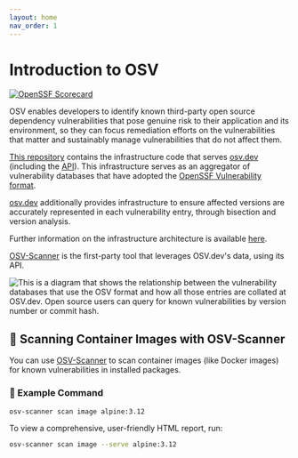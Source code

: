 ```yaml
---
layout: home
nav_order: 1
---
```

# Introduction to OSV

[![OpenSSF Scorecard](https://api.securityscorecards.dev/projects/github.com/google/osv.dev/badge)](https://api.securityscorecards.dev/projects/github.com/google/osv.dev)

OSV enables developers to identify known third-party open source dependency
vulnerabilities that pose genuine risk to their application and its environment,
so they can focus remediation efforts on the vulnerabilities that matter and
sustainably manage vulnerabilities that do not affect them.

[This repository](https://github.com/google/osv.dev) contains the infrastructure
code that serves [osv.dev](https://osv.dev) (including the
[API](https://google.github.io/osv.dev/api/)).  This infrastructure serves as an
aggregator of vulnerability databases that have adopted the [OpenSSF
Vulnerability format](https://github.com/ossf/osv-schema).

[osv.dev](https://osv.dev) additionally provides infrastructure to ensure
affected versions are accurately represented in each vulnerability entry,
through bisection and version analysis.

Further information on the infrastructure architecture is available
[here](contributing/architecture.md).

[OSV-Scanner](https://google.github.io/osv-scanner/) is the first-party tool
that leverages OSV.dev's data, using its API.

![This is a diagram that shows the relationship between the vulnerability
databases that use the OSV format and how all those entries are collated at
OSV.dev. Open source users can query for known vulnerabilities by version number
or commit hash.](images/diagram.png)

## 🐳 Scanning Container Images with OSV-Scanner

You can use [OSV-Scanner](https://github.com/google/osv-scanner) to scan container images (like Docker images) for known vulnerabilities in installed packages.

### 🔧 Example Command
```bash
osv-scanner scan image alpine:3.12
```

To view a comprehensive, user-friendly HTML report, run:

```bash
osv-scanner scan image --serve alpine:3.12
```



